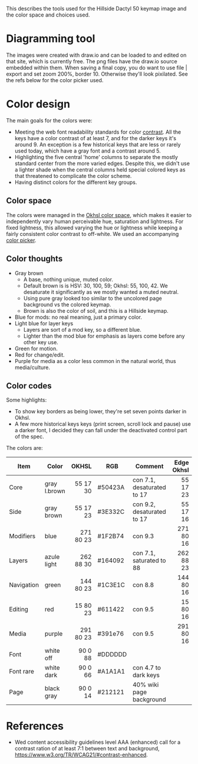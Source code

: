 This describes the tools used for the Hillside Dactyl 50 keymap image 
	and the color space and choices used.

# Diagramming tool

The images were created with draw.io 
  and can be loaded to and edited on that site, which is currently free. 
The png files have the draw.io source embedded within them. 
When saving a final copy, you do want to use file | export 
  and set zoom 200%, border 10.
Otherwise they'll look pixilated.
See the refs below for the color picker used. 

# Color design

The main goals for the colors were:

- Meeting the web font readability standards 
  for color [contrast](https://www.w3.org/TR/WCAG21/#contrast-minimum). 
  All the keys have a color contrast of at least 7, 
    and for the darker keys it's around 9.
  An exception is a few historical keys that are less or rarely used today,
    which have a gray font and a contrast around 5.
- Highlighting the five central 'home' columns
   to separate the mostly standard center 
   from the more varied edges.
   Despite this, we didn't use a lighter shade 
     when the central columns held special colored keys
     as that threatened to complicate the color scheme. 
- Having distinct colors for the different key groups.

## Color space
The colors were managed in the 
  [Okhsl color space](https://bottosson.github.io/misc/colorpicker), 
  which makes it easier to independently vary human perceivable 
  hue, saturation and lightness. 
For fixed lightness, 
  this allowed varying the hue or lightness 
  while keeping a fairly consistent color contrast to off-white. 
We used an accompanying [color picker](https://bottosson.github.io/misc/colorpicker).

## Color thoughts

- Gray brown
  - A base, nothing unique, muted color. 
  - Default brown is is HSV: 30, 100, 59; Okhsl: 55, 100, 42. 
   We desaturate it significantly as we mostly wanted a muted neutral.
  - Using pure gray looked too similar to the uncolored page background 
     vs the colored keymap.
  - Brown is also the color of soil, and this is a Hillside keymap. 
- Blue for mods: no real meaning, just a primary color.
- Light blue for layer keys
  - Layers are sort of a mod key, so a different blue.
  - Lighter than the mod blue for emphasis as layers come before any other key use.
- Green for motion.
- Red for change/edit.
- Purple for media as a color less common in the natural world, thus media/culture. 

## Color codes

Some highlights:

- To show key borders as being lower, they're set seven points darker in Okhsl. 
- A few more historical keys keys (print screen, scroll lock and pause) use a darker font,
  I decided they can fall under the deactivated control part of the spec. 

The colors are:

| Item       | Color        | OKHSL     | RGB      | Comment                    | Edge Okhsl|
| ---        | ---          | ---:      | ---     | ---                         | ---:      |
| Core       | gray l.brown |  55 17 30 | #50423A | con 7.1, desaturated to 17  |  55 17 23 |
| Side       | gray brown   |  55 17 23 | #3E332C | con 9.2, desaturated to 17  |  55 17 16 |
| Modifiers  | blue         | 271 80 23 | #1F2B74 | con 9.3                     | 271 80 16 |
| Layers     | azule light  | 262 88 30 | #164092 | con 7.1, saturated to 88    | 262 88 23 |
| Navigation | green        | 144 80 23 | #1C3E1C | con 8.8                     | 144 80 16 |
| Editing    | red          |  15 80 23 | #611422 | con 9.5                     |  15 80 16 |
| Media      | purple       | 291 80 23 | #391e76 | con 9.5                     | 291 80 16 |
| Font       | white off    |  90  0 88 | #DDDDDD |                             |   |
| Font rare  | white dark   |  90  0 66 | #A1A1A1 | con 4.7 to dark keys        |   |
| Page       | black gray   |  90  0 14 | #212121 | 40% wiki page background    |   |

# References

- Wed content accessibility guidelines level AAA (enhanced) call for a contrast ration 
   of at least 7:1 between text and background, https://www.w3.org/TR/WCAG21/#contrast-enhanced.




